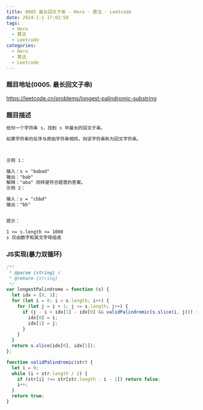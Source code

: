 ```yaml
---
title: 0005 最长回文子串 - Hero · 算法 · Leetcode
date: 2024-1-1 17:02:50
tags:
  - Hero
  - 算法
  - Leetcode
categories:
  - Hero
  - 算法
  - Leetcode
---
```


### 题目地址(0005. 最长回文子串)

https://leetcode.cn/problems/longest-palindromic-substring

### 题目描述

```txt
给你一个字符串 s，找到 s 中最长的回文子串。

如果字符串的反序与原始字符串相同，则该字符串称为回文字符串。



示例 1：

输入：s = "babad"
输出："bab"
解释："aba" 同样是符合题意的答案。
示例 2：

输入：s = "cbbd"
输出："bb"


提示：

1 <= s.length <= 1000
s 仅由数字和英文字母组成

```

<!-- ### 核心知识 -->

### JS实现(暴力双循环)

```js
/**
 * @param {string} s
 * @return {string}
 */
var longestPalindrome = function (s) {
  let idx = [0, 1];
  for (let i = 0; i < s.length; i++) {
    for (let j = i + 1; j <= s.length; j++) {
      if (j - i > idx[1] - idx[0] && validPalindromic(s.slice(i, j))) {
        idx[0] = i;
        idx[1] = j;
      }
    }
  }
  return s.slice(idx[0], idx[1]);
};

function validPalindromic(str) {
  let i = 0;
  while (i < str.length / 2) {
    if (str[i] !== str[str.length - i - 1]) return false;
    i++;
  }
  return true;
}
```
